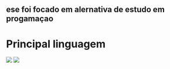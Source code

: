 <h2> ese foi focado em alernativa de estudo em progamaçao</h2>
<h1> Principal linguagem</h1> 
<img src="https://img.shields.io/badge/HTML-239120?style=for-the-badge&logo=html5&logoColor=white">
<img src="https://img.shields.io/badge/CSS-239120?&style=for-the-badge&logo=css3&logoColor=white">
<br>
<img src="
